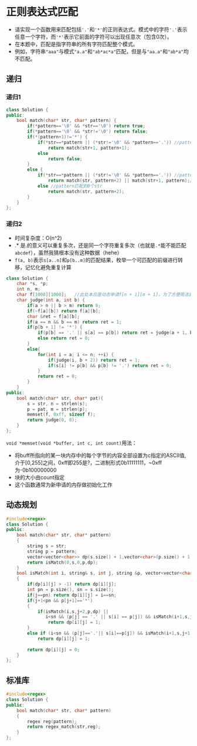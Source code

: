 # 正则表达式匹配

- 请实现一个函数用来匹配包括`'.'`和`'*'`的正则表达式。模式中的字符`'.'`表示任意一个字符，而`'*'`表示它前面的字符可以出现任意次（包含0次）。   
- 在本题中，匹配是指字符串的所有字符匹配整个模式。  
- 例如，字符串`"aaa"`与模式`"a.a"`和`"ab*ac*a"`匹配，但是与`"aa.a"`和`"ab*a"`均不匹配。

 ## 递归
 
 ### 递归1

```cpp
class Solution {
public:
    bool match(char* str, char* pattern) {
        if(*pattern=='\0' && *str=='\0') return true;
        if(*pattern=='\0' && *str!='\0') return false;
        if(*(pattern+1)!='*') {
            if(*str==*pattern || (*str!='\0' && *pattern=='.')) //pattern匹配str || str匹配pattern的.即任意
                return match(str+1, pattern+1);
            else
                return false;
        }
        else {
            if(*str==*pattern || (*str!='\0' && *pattern=='.')) //pattern匹配str || str匹配pattern的.即任意
                return match(str, pattern+2) || match(str+1, pattern);//当前匹配则继续下一种模式(pattern+2)，或者仍旧该模式，去匹配下一个str+1
            else //pattern匹配到0个str
                return match(str, pattern+2);
        }
    }
};
```

### 递归2

- 时间复杂度：O(n^2)
- .* 是.的意义可以重复多次，还是同一个字符重复多次（也就是`.*`能不能匹配`abcdef`），虽然我猜根本没有这种数据（hehe）  
- `f(a, b)`表示`s[a..n]`和`p[b..m]`的匹配结果，枚举一个可匹配的前缀进行转移，记忆化避免重复计算  

```cpp
class Solution {
    char *s, *p;
    int n, m;
    char f[1000][1000];   //此处本应是动态申请f[n + 1][m + 1]，为了方便简洁就算了
    char judge(int a, int b) {
        if(a > n || b > m) return 0;
        if(~f[a][b]) return f[a][b];
        char &ret = f[a][b];
        if(a == n && b == m) return ret = 1;
        if(p[b + 1] != '*') {
            if(p[b] == '.' || s[a] == p[b]) return ret = judge(a + 1, b + 1);
            else return ret = 0;
        }
        else{
            for(int i = a; i <= n; ++i) {
                if(judge(i, b + 2)) return ret = 1;
                if(s[i] != p[b] && p[b] != '.') return ret = 0;
            }
            return ret = 0;
        }
    }
public:
    bool match(char* str, char* pat){
        s = str, n = strlen(s);
        p = pat, m = strlen(p);
        memset(f, 0xff, sizeof f);
        return judge(0, 0);
    }
};
```

`void *memset(void *buffer, int c, int count)`用法：  
- 将buff所指向的某一块内存中的每个字节的内容全部设置为c指定的ASCII值,介于[0,255]之间，0xff即255是?，二进制形式0b11111111，~0xff为-0b100000000     
- 块的大小由count指定  
- 这个函数通常为新申请的内存做初始化工作

## 动态规划

```cpp
#include<regex>
class Solution {
public:
    bool match(char* str, char* pattern)
    {
        string s = str;
        string p = pattern;
        vector<vector<char>> dp(s.size() + 1,vector<char>(p.size() + 1,-1));
        return isMatch(0,s,0,p,dp);
    }
    bool isMatch(int i, string& s, int j, string &p, vector<vector<char>> &dp)
    {
        if(dp[i][j] > -1) return dp[i][j];
        int pn = p.size(), sn = s.size();
        if(j==pn) return dp[i][j] = i==sn;
        if(j+1<pn && p[j+1]=='*')
        {
            if(isMatch(i,s,j+2,p,dp) ||
               i<sn && (p[j] == '.' || s[i] == p[j]) && isMatch(i+1,s,j,p,dp))
                return dp[i][j] = 1;
        }
        else if (i<sn && (p[j]=='.'|| s[i]==p[j]) && isMatch(i+1,s,j+1,p,dp))
            return dp[i][j] = 1;
         
        return dp[i][j] = 0;
    }
};
```

## 标准库

```cpp
#include<regex>
class Solution {
public:
    bool match(char* str, char* pattern)
    {
        regex reg(pattern);
        return regex_match(str,reg);
    }
};
```
